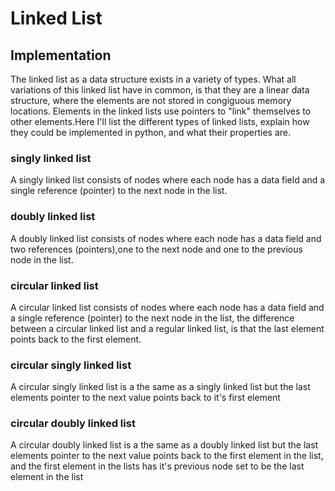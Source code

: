 # Linked List

## Implementation
The linked list as a data structure exists in a variety of types. What all variations of this linked list have in common, is that they are a linear data structure, where the elements are not stored in congiguous memory locations. Elements in the linked lists  use pointers to "link" themselves to other elements.Here I'll list the different types of linked lists, explain how they could be implemented in python, and what their properties are.

### singly linked list
A singly linked list consists of nodes where each node has a data field and a single reference (pointer) to the next node in the list.
### doubly linked list
A doubly linked list consists of nodes where each node has a data field and two references (pointers),one to the next node and one to the previous node in the list.
### circular linked list
A circular linked list consists of nodes where each node has a data field and a single reference (pointer) to the next node in the list, the difference between a circular linked list and a regular linked list, is that the last element points back to the first element.
### circular singly linked list
A circular singly linked list is a the same as a singly linked list but the last elements pointer to the next value points back to it's first element
### circular doubly linked list
A circular doubly linked list is a the same as a doubly linked list but the last elements pointer to the next value points back to the first element in the list, and the first element in the lists has it's previous node set to be the last element in the list
